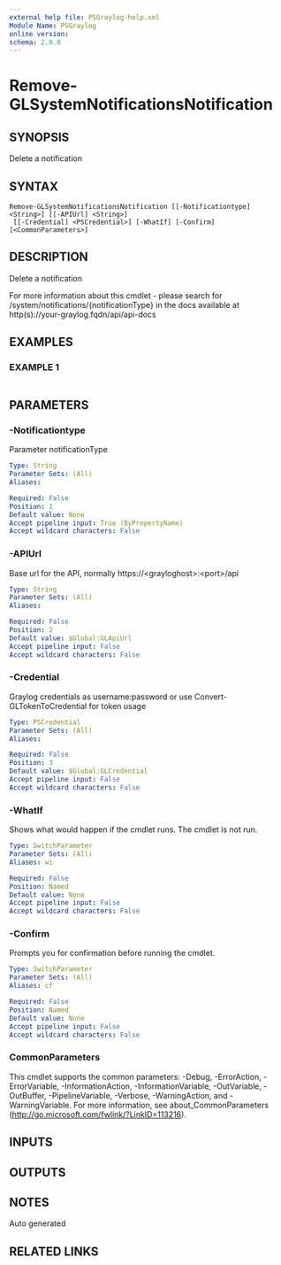```yaml
---
external help file: PSGraylog-help.xml
Module Name: PSGraylog
online version:
schema: 2.0.0
---
```


# Remove-GLSystemNotificationsNotification

## SYNOPSIS
Delete a notification

## SYNTAX

```
Remove-GLSystemNotificationsNotification [[-Notificationtype] <String>] [[-APIUrl] <String>]
 [[-Credential] <PSCredential>] [-WhatIf] [-Confirm] [<CommonParameters>]
```

## DESCRIPTION
Delete a notification


For more information about this cmdlet - please search for /system/notifications/{notificationType} in the docs available at http(s)://your-graylog.fqdn/api/api-docs

## EXAMPLES

### EXAMPLE 1
```

```

## PARAMETERS

### -Notificationtype
Parameter notificationType

```yaml
Type: String
Parameter Sets: (All)
Aliases:

Required: False
Position: 1
Default value: None
Accept pipeline input: True (ByPropertyName)
Accept wildcard characters: False
```

### -APIUrl
Base url for the API, normally https://\<grayloghost\>:\<port\>/api

```yaml
Type: String
Parameter Sets: (All)
Aliases:

Required: False
Position: 2
Default value: $Global:GLApiUrl
Accept pipeline input: False
Accept wildcard characters: False
```

### -Credential
Graylog credentials as username:password or use Convert-GLTokenToCredential for token usage

```yaml
Type: PSCredential
Parameter Sets: (All)
Aliases:

Required: False
Position: 3
Default value: $Global:GLCredential
Accept pipeline input: False
Accept wildcard characters: False
```

### -WhatIf
Shows what would happen if the cmdlet runs.
The cmdlet is not run.

```yaml
Type: SwitchParameter
Parameter Sets: (All)
Aliases: wi

Required: False
Position: Named
Default value: None
Accept pipeline input: False
Accept wildcard characters: False
```

### -Confirm
Prompts you for confirmation before running the cmdlet.

```yaml
Type: SwitchParameter
Parameter Sets: (All)
Aliases: cf

Required: False
Position: Named
Default value: None
Accept pipeline input: False
Accept wildcard characters: False
```

### CommonParameters
This cmdlet supports the common parameters: -Debug, -ErrorAction, -ErrorVariable, -InformationAction, -InformationVariable, -OutVariable, -OutBuffer, -PipelineVariable, -Verbose, -WarningAction, and -WarningVariable. For more information, see about_CommonParameters (http://go.microsoft.com/fwlink/?LinkID=113216).

## INPUTS

## OUTPUTS

## NOTES
Auto generated

## RELATED LINKS
